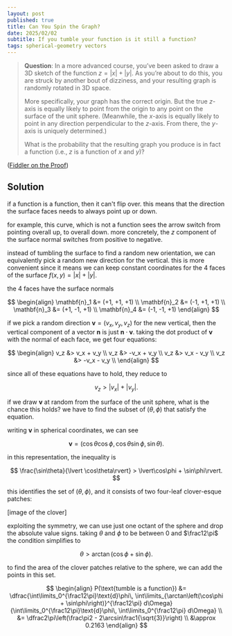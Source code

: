 ```yaml
---
layout: post
published: true
title: Can You Spin the Graph?
date: 2025/02/02
subtitle: If you tumble your function is it still a function?
tags: spherical-geometry vectors
---
```


>**Question**: In a more advanced course, you’ve been asked to draw a 3D sketch of the function ${z = \vert x\rvert + \lvert y\rvert}.$ As you’re about to do this, you are struck by another bout of dizziness, and your resulting graph is randomly rotated in $3\text{D}$ space.
>
>More specifically, your graph has the correct origin. But the true $z$-axis is equally likely to point from the origin to any point on the surface of the unit sphere. (Meanwhile, the $x$-axis is equally likely to point in any direction perpendicular to the $z$-axis. From there, the $y$-axis is uniquely determined.)
>
>What is the probability that the resulting graph you produce is in fact a function (i.e., $z$ is a function of $x$ and $y$)?

<!--more-->

([Fiddler on the Proof](https://thefiddler.substack.com/p/can-you-spin-the-graph))

## Solution

if a function is a function, then it can't flip over. this means that the direction the surface faces needs to always point up or down. 

for example, this curve, which is not a function sees the arrow switch from pointing overall up, to overall down. more concretely, the $z$ component of the surface normal switches from positive to negative.

instead of tumbling the surface to find a random new orientation, we can equivalently pick a random new direction for the vertical. this is more convenient since it means we can keep constant coordinates for the $4$ faces of the surface $f(x,y) = \lvert x\rvert + \lvert y\rvert.$

the $4$ faces have the surface normals

$$
  \begin{align}
    \mathbf{n}_1 &= (+1, +1, +1) \\
    \mathbf{n}_2 &= (-1, +1, +1) \\
    \mathbf{n}_3 &= (+1, -1, +1) \\
    \mathbf{n}_4 &= (-1, -1, +1)
  \end{align}
$$

if we pick a random direction $\mathbf{v} = (v_x, v_y, v_z)$ for the new vertical, then the vertical component of a vector $\mathbf{n}$ is just $\mathbf{n}\cdot\mathbf{v}.$ taking the dot product of $\mathbf{v}$ with the normal of each face, we get four equations:

$$
  \begin{align}
    v_z &> v_x + v_y \\
    v_z &> -v_x + v_y \\
    v_z &> v_x - v_y \\
    v_z &> -v_x - v_y \\
  \end{align}
$$

since all of these equations have to hold, they reduce to 

$$ v_z > \lvert v_x\rvert + \lvert v_y\rvert. $$

if we draw $\mathbf{v}$ at random from the surface of the unit sphere, what is the chance this holds? we have to find the subset of $(\theta,\phi)$ that satisfy the equation.

writing $\mathbf{v}$ in spherical coordinates, we can see

$$ \mathbf{v} = (\cos\theta\cos\phi, \cos\theta\sin\phi, \sin\theta). $$

in this representation, the inequality is 

$$ \frac{\sin\theta}{\lvert \cos\theta\rvert} > \lvert\cos\phi + \sin\phi\rvert. $$

this identifies the set of $(\theta,\phi)$, and it consists of two four-leaf clover-esque patches:

[image of the clover]

exploiting the symmetry, we can use just one octant of the sphere and drop the absolute value signs. taking $\theta$ and $\phi$ to be between $0$ and $\frac12\pi$ the condition simplifies to

$$ \theta > \arctan\left(\cos\phi + \sin\phi\right). $$

to find the area of the clover patches relative to the sphere, we can add the points in this set. 

$$ 
  \begin{align}
    P(\text{tumble is a function}) &= \dfrac{\int\limits_0^{\frac12\pi}\text{d}\phi\, \int\limits_{\arctan\left(\cos\phi + \sin\phi\right)}^{\frac12\pi} d\Omega}{\int\limits_0^{\frac12\pi}\text{d}\phi\, \int\limits_0^{\frac12\pi} d\Omega} \\
    &= \dfrac2\pi\left(\frac\pi2 - 2\arcsin\frac1{\sqrt{3}}\right) \\
    &\approx 0.2163
  \end{align}
$$

<br>
